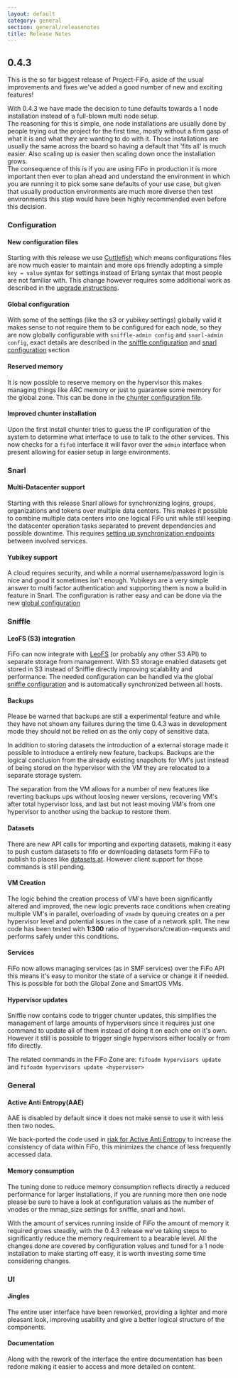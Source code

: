 ```yaml
---
layout: default
category: general
section: general/releasenotes
title: Release Notes
---
```



## 0.4.3<a id="0.4.3"></a>

This is the so far biggest release of Project-FiFo, aside of the usual improvements and fixes we've added a good number of new and exciting features!

<p class="bs-callout bs-callout-warning">
With 0.4.3 we have made the decision to tune defaults towards a 1 node installation instead of a full-blown multi node setup.<br/>
The reasoning for this is simple, one node installations are usually done by people trying out the project for the first time, mostly without a firm gasp of what it is and what they are wanting to do with it. Those installations are usually the same across the board so having a default that 'fits all' is much easier. Also scaling up is easier then scaling down once the installation grows.<br/>
The consequence of this is if you are using FiFo in production it is more important then ever to plan ahead and understand the environment in which you are running it to pick some sane defaults of your use case, but given that usually production environments are much more diverse then test environments this step would have been highly recommended even before this decision.
</p>

### Configuration

#### New configuration files

Starting with this release we use [Cuttlefish](https://github.com/basho/cuttlefish) which means configurations files are now much easier to maintain and more ops friendly adopting a simple `key = value` syntax for settings instead of Erlang syntax that most people are not familiar with. This change however requires some additional work as described in the [upgrade instructions](/general/upgrade.html#0.4.3).

#### Global configuration

With some of the settings (like the s3 or yubikey settings) globally valid it makes sense to not require them to be configured for each node, so they are now globally configurable with `sniffle-admin config` and `snarl-admin config`, exact details are described in the [sniffle configuration](/sniffle/configuration.html#global) and [snarl configuration](/snarl/configuration.html#global) section

#### Reserved memory

It is now possible to reserve memory on the hypervisor this makes managing things like ARC memory or just to guarantee some memory for the global zone. This can be done in the [chunter configuration file](/chunter/configuration.html#file).

#### Improved chunter installation

Upon the first install chunter tries to guess the IP configuration of the system to determine what interface to use to talk to the other services. This now checks for a `fifo0` interface it will favor over the `admin` interface when present allowing for easier setup in large environments.

### Snarl

#### Multi-Datacenter support

Starting with this release Snarl allows for synchronizing logins, groups, organizations and tokens over multiple data centers. This makes it possible to combine multiple data centers into one logical FiFo unit while still keeping the datacenter operation tasks separated to prevent dependencies and possible downtime. This requires [setting up synchronization endpoints](/snarl/configuration.html#multidc) between involved services.

#### Yubikey support

A cloud requires security, and while a normal username/password login is nice and good it sometimes isn't enough. Yubikeys are a very simple answer to multi factor authentication and supporting them is now a build in feature in Snarl. The configuration is rather easy and can be done via the new [global configuration](/snarl/configuration.html#yubikey)

### Sniffle

#### LeoFS (S3) integration

FiFo can now integrate with [LeoFS](http://leofs.org) (or probably any other S3 API) to separate storage from management. With S3 storage enabled datasets get stored in S3 instead of Sniffle directly improving scalability and performance. The needed configuration can be handled via the global [sniffle configuration](/sniffle/configuration.html#global) and is automatically synchronized between all hosts.

#### Backups

<p class="bs-callout bs-callout-danger">
Please be warned that backups are still a experimental feature and while they have not shown any failures during the time 0.4.3 was in development mode they should not be relied on as the only copy of sensitive data.
</p>

In addition to storing datasets the introduction of a external storage made it possible to introduce a entirely new feature, backups. Backups are the logical conclusion from the already existing snapshots for VM's just instead of being stored on the hypervisor with the VM they are relocated to a separate storage system.

The separation from the VM allows for a number of new features like reverting backups ups without loosing newer versions, recovering VM's after total hypervisor loss, and last but not least moving VM's from one hypervisor to another using the backup to restore them.

#### Datasets

There are new API calls for importing and exporting datasets, making it easy to push custom datasets to fifo or downloading datasets form FiFo to publish to places like [datasets.at](http://datasets.at). However client support for those commands is still pending.

#### VM Creation

The logic behind the creation process of VM's have been significantly altered and improved, the new logic prevents race conditions when creating multiple VM's in parallel, overloading of `vmadm` by queuing creates on a per hypervisor level and potential issues in the case of a network split. The new code has been tested with **1:300** ratio of hypervisors/creation-requests and performs safely under this conditions.


#### Services

FiFo now allows managing services (as in SMF services) over the FiFo API this means it's easy to monitor the state of a service or change it if needed. This is possible for both the Global Zone and SmartOS VMs.

#### Hypervisor updates

Sniffle now contains code to trigger chunter updates, this simplifies the management of large amounts of hypervisors since it requires just one command to update all of them instead of doing it on each one on it's own. However it still is possible to trigger single hypervisors either locally or from fifo directly.

The related commands in the FiFo Zone are: `fifoadm hypervisors update` and `fifoadm hypervisors update <hypervisor>`

### General

#### Active Anti Entropy(AAE)

<p class="bs-callout bs-callout-warning">
AAE is disabled by default since it does not make sense to use it with less then two nodes.
</p>

We back-ported the code used in [riak for Active Anti Entropy](https://basho.com/tag/active-anti-entropy/)  to increase the consistency of data within FiFo, this minimizes the chance of less frequently accessed data.

#### Memory consumption

<p class="bs-callout bs-callout-warning">
The tuning done to reduce memory consumption reflects directly a reduced performance for larger installations, if you are running more then one node please be sure to have a look at configuration values as the number of vnodes or the mmap_size settings for sniffle, snarl and howl.
</p>

With the amount of services running inside of FiFo the amount of memory it required grows steadily, with the 0.4.3 release we've taking steps to significantly reduce the memory requirement to a bearable level. All the changes done are covered by configuration values and tuned for a 1 node installation to make starting off easy, it is worth investing some time considering changes.

### UI

#### Jingles

The entire user interface have been reworked, providing a lighter and more pleasant look, improving usability and give a better logical structure of the components.

#### Documentation

Along with the rework of the interface the entire documentation has been redone making it easier to access and more detailed on content.
